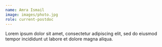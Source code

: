 ```yaml
---
name: Amra Ismail
image: images/photo.jpg
role: current-postdoc
---
```


Lorem ipsum dolor sit amet, consectetur adipiscing elit, sed do eiusmod tempor incididunt ut labore et dolore magna aliqua.
